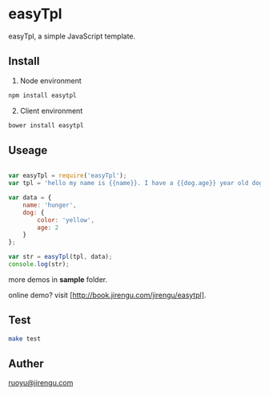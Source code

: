 # easyTpl

easyTpl, a simple JavaScript template.

## Install

1. Node environment

```bash    
npm install easytpl
```
2. Client environment

```bash
bower install easytpl
```
## Useage

```javascript

var easyTpl = require('easyTpl');
var tpl = 'hello my name is {{name}}. I have a {{dog.age}} year old dog. His color is {{dog.color}}.';

var data = {
    name: 'hunger',
    dog: {
        color: 'yellow',
        age: 2
    }
};

var str = easyTpl(tpl, data);
console.log(str);
```
more demos in **sample** folder.

online demo? visit [http://book.jirengu.com/jirengu/easytpl].

## Test

```bash
make test
```


## Auther

ruoyu@jirengu.com
